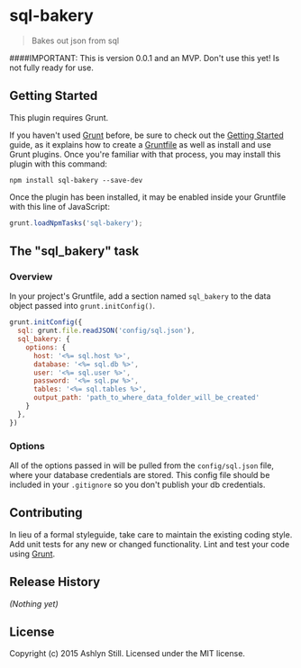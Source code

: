 # sql-bakery

> Bakes out json from sql

####IMPORTANT: This is version 0.0.1 and an MVP. Don't use this yet! Is not fully ready for use.


## Getting Started
This plugin requires Grunt.

If you haven't used [Grunt](http://gruntjs.com/) before, be sure to check out the [Getting Started](http://gruntjs.com/getting-started) guide, as it explains how to create a [Gruntfile](http://gruntjs.com/sample-gruntfile) as well as install and use Grunt plugins. Once you're familiar with that process, you may install this plugin with this command:


```shell
npm install sql-bakery --save-dev
```

Once the plugin has been installed, it may be enabled inside your Gruntfile with this line of JavaScript:

```js
grunt.loadNpmTasks('sql-bakery');
```

## The "sql_bakery" task

### Overview
In your project's Gruntfile, add a section named `sql_bakery` to the data object passed into `grunt.initConfig()`.

```js
grunt.initConfig({
  sql: grunt.file.readJSON('config/sql.json'),
  sql_bakery: {
    options: {
      host: '<%= sql.host %>',
      database: '<%= sql.db %>',
      user: '<%= sql.user %>',
      password: '<%= sql.pw %>',
      tables: '<%= sql.tables %>',
      output_path: 'path_to_where_data_folder_will_be_created'
    }
  },
})
```

### Options

All of the options passed in will be pulled from the `config/sql.json` file, where your database credentials are stored. This config file should be included in your `.gitignore` so you don't publish your db credentials.



## Contributing
In lieu of a formal styleguide, take care to maintain the existing coding style. Add unit tests for any new or changed functionality. Lint and test your code using [Grunt](http://gruntjs.com/).

## Release History
_(Nothing yet)_

## License
Copyright (c) 2015 Ashlyn Still. Licensed under the MIT license.
